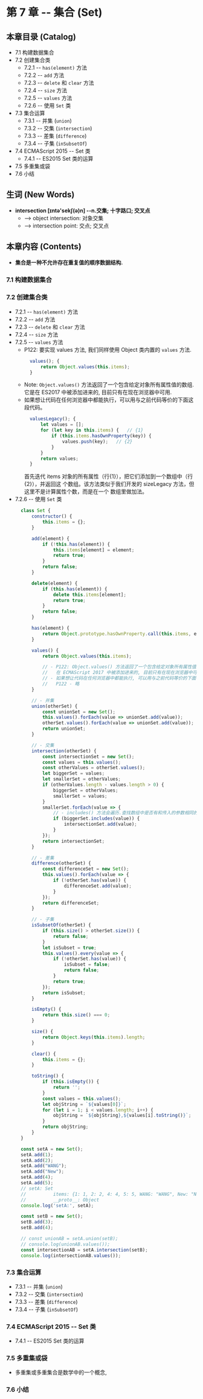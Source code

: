 # 第 7 章 -- 集合 (Set)

## 本章目录 (Catalog)
- 7.1 构建数据集合
- 7.2 创建集合类
    + 7.2.1 -- `has(element)` 方法
    + 7.2.2 -- `add` 方法
    + 7.2.3 -- `delete` 和 `clear` 方法
    + 7.2.4 -- `size` 方法
    + 7.2.5 -- `values` 方法
    + 7.2.6 -- 使用 `Set` 类
- 7.3 集合运算
    + 7.3.1 -- 并集 (`union`)
    + 7.3.2 -- 交集 (`intersection`)
    + 7.3.3 -- 差集 (`difference`)
    + 7.3.4 -- 子集 (`inSubsetOf`)
- 7.4 ECMAScript 2015 -- Set 类
    + 7.4.1 -- ES2015 Set 类的运算
- 7.5 多重集或袋
- 7.6 小结


## 生词 (New Words)
- **intersection [ɪntə'sekʃ(ə)n] --n.交集; 十字路口; 交叉点**
    + --> object intersection: 对象交集
    + --> intersection point: 交点; 交叉点


## 本章内容 (Contents)
- **集合是一种不允许存在重复值的顺序数据结构.**
### 7.1 构建数据集合
### 7.2 创建集合类
- 7.2.1 -- `has(element)` 方法
- 7.2.2 -- `add` 方法
- 7.2.3 -- `delete` 和 `clear` 方法
- 7.2.4 -- `size` 方法
- 7.2.5 -- `values` 方法
    + P122: 要实现 values 方法, 我们同样使用 Object 类内置的 `values` 方法.
      ```javascript
        values(); {
            return Object.values(this.items);
        }
      ```
    + Note: `Object.values()` 方法返回了一个包含给定对象所有属性值的数组. 它是在 
      ES2017 中被添加进来的, 目前只有在现在浏览器中可用.
    + 如果想让代码在任何浏览器中都能执行，可以用与之前代码等价的下面这段代码。
      ```javascript
        valuesLegacy(); {
            let values = [];
            for (let key in this.items) {   // {1}
                if (this.items.hasOwnProperty(key)) {
                    values.push(key);   // {2}
                }
            }
            return values;
        }
      ```
      首先迭代 items 对象的所有属性（行{1}），把它们添加到一个数组中（行{2}），并返回这
      个数组。该方法类似于我们开发的 sizeLegacy 方法，但这里不是计算属性个数，而是在一个
      数组里做加法。
- 7.2.6 -- 使用 `Set` 类
  ```js
    class Set {
        constructor() {
            this.items = {};
        }

        add(element) {
            if (!this.has(element)) {
                this.items[element] = element;
                return true;
            }
            return false;
        }

        delete(element) {
            if (this.has(element)) {
                delete this.items[element];
                return true;
            }
            return false;
        }

        has(element) {
            return Object.prototype.hasOwnProperty.call(this.items, element);
        }

        values() {
            return Object.values(this.items);

            // - P122: Object.values() 方法返回了一个包含给定对象所有属性值的数组.
            //   在 ECMAScript 2017 中被添加进来的, 目前只有在现在浏览器中可用.
            // - 如果想让代码在任何浏览器中都能执行, 可以用与之前代码等价的下面
            //   P122 - 略
        }

        // - 并集
        union(otherSet) {
            const unionSet = new Set();
            this.values().forEach(value => unionSet.add(value));
            otherSet.values().forEach(value => unionSet.add(value));
            return unionSet;
        }

        // - 交集
        intersection(otherSet) {
            const intersectionSet = new Set();
            const values = this.values();
            const otherValues = otherSet.values();
            let biggerSet = values;
            let smallerSet = otherValues;
            if (otherValues.length - values.length > 0) {
                biggerSet = otherValues;
                smallerSet = values;
            }
            smallerSet.forEach(value => {
                // - includes() 方法会遍历.查找数组中是否有和传入的参数相同的项
                if (biggerSet.includes(value)) {
                    intersectionSet.add(value);
                }
            });
            return intersectionSet;
        }

        // - 差集
        difference(otherSet) {
            const differenceSet = new Set();
            this.values().forEach(value => {
                if (!otherSet.has(value)) {
                    differenceSet.add(value);
                }
            });
            return differenceSet;
        }

        // - 子集
        isSubsetOf(otherSet) {
            if (this.size() > otherSet.size()) {
                return false;
            }
            let isSubset = true;
            this.values().every(value => {
                if (!otherSet.has(value)) {
                    isSubset = false;
                    return false;
                }
                return true;
            });
            return isSubset;
        }

        isEmpty() {
            return this.size() === 0;
        }

        size() {
            return Object.keys(this.items).length;
        }

        clear() {
            this.items = {};
        }

        toString() {
            if (this.isEmpty()) {
                return '';
            }
            const values = this.values();
            let objString = `${values[0]}`;
            for (let i = 1; i < values.length; i++) {
                objString = `${objString},${values[i].toString()}`;
            }
            return objString;
        }
    }

    const setA = new Set();
    setA.add(1);
    setA.add(2);
    setA.add("WANG");
    setA.add("New");
    setA.add(4);
    setA.add(5);
    // setA: Set
    //          items: {1: 1, 2: 2, 4: 4, 5: 5, WANG: "WANG", New: "New"}
    //          __proto__: Object
    console.log('setA:', setA);

    const setB = new Set();
    setB.add(3);
    setB.add(4);

    // const unionAB = setA.union(setB);
    // console.log(unionAB.values());
    const intersectionAB = setA.intersection(setB);
    console.log(intersectionAB.values());
  ```

### 7.3 集合运算
- 7.3.1 -- 并集 (`union`)
- 7.3.2 -- 交集 (`intersection`)
- 7.3.3 -- 差集 (`difference`)
- 7.3.4 -- 子集 (`inSubsetOf`)
### 7.4 ECMAScript 2015 -- Set 类
- 7.4.1 -- ES2015 Set 类的运算
### 7.5 多重集或袋
- 多重集或多重集合是数学中的一个概念, 
### 7.6 小结



